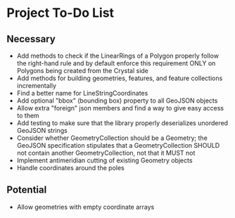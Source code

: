 # Project To-Do List

## Necessary
- Add methods to check if the LinearRings of a Polygon properly follow the
  right-hand rule and by default enforce this requirement ONLY on Polygons being
  created from the Crystal side
- Add methods for building geometries, features, and feature collections incrementally
- Find a better name for LineStringCoordinates
- Add optional "bbox" (bounding box) property to all GeoJSON objects
- Allow extra "foreign" json members and find a way to give easy access to them
- Add testing to make sure that the library properly deserializes unordered
  GeoJSON strings
- Consider whether GeometryCollection should be a Geometry; the GeoJSON
  specification stipulates that a GeometryCollection SHOULD not contain another
  GeometryCollection, not that it MUST not
- Implement antimeridian cutting of existing Geometry objects
- Handle coordinates around the poles

## Potential
- Allow geometries with empty coordinate arrays
